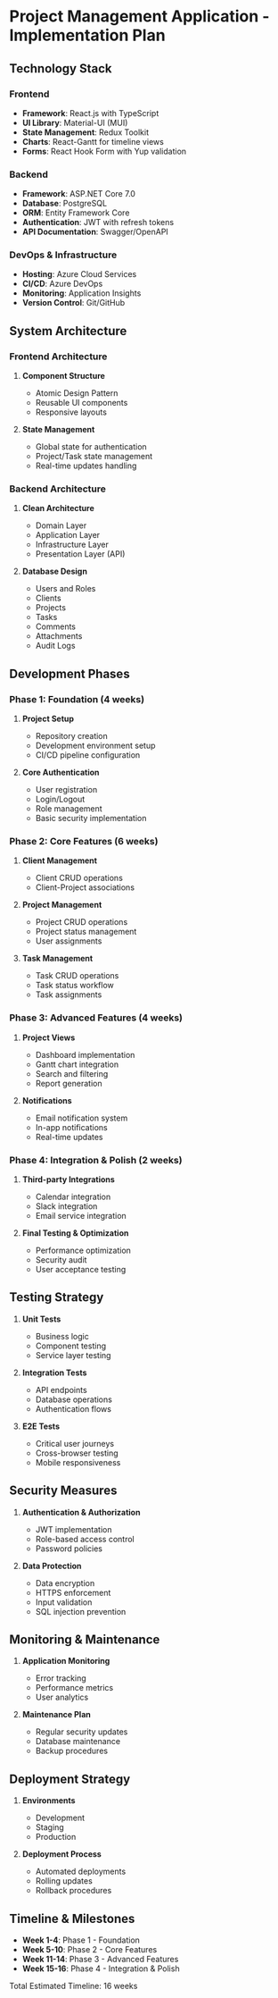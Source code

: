 # Project Management Application - Implementation Plan

## Technology Stack

### Frontend
- **Framework**: React.js with TypeScript
- **UI Library**: Material-UI (MUI)
- **State Management**: Redux Toolkit
- **Charts**: React-Gantt for timeline views
- **Forms**: React Hook Form with Yup validation

### Backend
- **Framework**: ASP.NET Core 7.0
- **Database**: PostgreSQL
- **ORM**: Entity Framework Core
- **Authentication**: JWT with refresh tokens
- **API Documentation**: Swagger/OpenAPI

### DevOps & Infrastructure
- **Hosting**: Azure Cloud Services
- **CI/CD**: Azure DevOps
- **Monitoring**: Application Insights
- **Version Control**: Git/GitHub

## System Architecture

### Frontend Architecture
1. **Component Structure**
   - Atomic Design Pattern
   - Reusable UI components
   - Responsive layouts

2. **State Management**
   - Global state for authentication
   - Project/Task state management
   - Real-time updates handling

### Backend Architecture
1. **Clean Architecture**
   - Domain Layer
   - Application Layer
   - Infrastructure Layer
   - Presentation Layer (API)

2. **Database Design**
   - Users and Roles
   - Clients
   - Projects
   - Tasks
   - Comments
   - Attachments
   - Audit Logs

## Development Phases

### Phase 1: Foundation (4 weeks)
1. **Project Setup**
   - Repository creation
   - Development environment setup
   - CI/CD pipeline configuration

2. **Core Authentication**
   - User registration
   - Login/Logout
   - Role management
   - Basic security implementation

### Phase 2: Core Features (6 weeks)
1. **Client Management**
   - Client CRUD operations
   - Client-Project associations

2. **Project Management**
   - Project CRUD operations
   - Project status management
   - User assignments

3. **Task Management**
   - Task CRUD operations
   - Task status workflow
   - Task assignments

### Phase 3: Advanced Features (4 weeks)
1. **Project Views**
   - Dashboard implementation
   - Gantt chart integration
   - Search and filtering
   - Report generation

2. **Notifications**
   - Email notification system
   - In-app notifications
   - Real-time updates

### Phase 4: Integration & Polish (2 weeks)
1. **Third-party Integrations**
   - Calendar integration
   - Slack integration
   - Email service integration

2. **Final Testing & Optimization**
   - Performance optimization
   - Security audit
   - User acceptance testing

## Testing Strategy
1. **Unit Tests**
   - Business logic
   - Component testing
   - Service layer testing

2. **Integration Tests**
   - API endpoints
   - Database operations
   - Authentication flows

3. **E2E Tests**
   - Critical user journeys
   - Cross-browser testing
   - Mobile responsiveness

## Security Measures
1. **Authentication & Authorization**
   - JWT implementation
   - Role-based access control
   - Password policies

2. **Data Protection**
   - Data encryption
   - HTTPS enforcement
   - Input validation
   - SQL injection prevention

## Monitoring & Maintenance
1. **Application Monitoring**
   - Error tracking
   - Performance metrics
   - User analytics

2. **Maintenance Plan**
   - Regular security updates
   - Database maintenance
   - Backup procedures

## Deployment Strategy
1. **Environments**
   - Development
   - Staging
   - Production

2. **Deployment Process**
   - Automated deployments
   - Rolling updates
   - Rollback procedures

## Timeline & Milestones
- **Week 1-4**: Phase 1 - Foundation
- **Week 5-10**: Phase 2 - Core Features
- **Week 11-14**: Phase 3 - Advanced Features
- **Week 15-16**: Phase 4 - Integration & Polish

Total Estimated Timeline: 16 weeks
